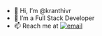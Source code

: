 - 👋 Hi, I’m @kranthivr
- 👀 I’m a Full Stack Developer
- 📫 Reach me at <a href="mailto:kranthi.neo1@gmail.com"><img src="https://img.shields.io/badge/Email-kranthi.neo1@gmail.com-blue?style=flat-square&logo=gmail" alt="email"/></a>
